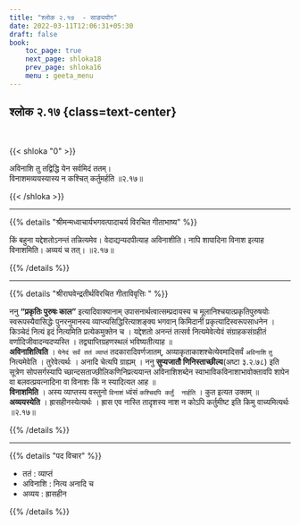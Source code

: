 ```yaml
---
title: "श्लोक २.१७  - साङ्ययोग"
date: 2022-03-11T12:06:31+05:30
draft: false
book:
    toc_page: true
    next_page: shloka18
    prev_page: shloka16
    menu : geeta_menu
---
```




## श्लोक २.१७ {class=text-center}

<br/>

{{< shloka  "0"  >}}

अविनाशि तु तद्विद्धि येन सर्वमिदं ततम्।   
विनाशमव्ययस्यास्य न कश्चित् कर्तुमर्हति ॥२.१७॥

{{< /shloka >}}

---


{{% details "श्रीमन्मध्वाचार्यभगवत्पादाचर्य विरचित  गीताभाष्य" %}}

किं बहुना यद्देशतोऽनन्तं तन्नित्यमेव। 
वेदाद्यन्यदपीत्याह अविनाशीति। 
नापि शापादिना विनाश इत्याह विनाशमिति। अव्ययं च तत्। ॥२.१७॥

{{% /details %}}

---

{{% details "श्रीराघवेन्द्रतीर्थविरचित गीताविवृत्तिः " %}}

ननु **“प्रकृतिः पुरुषः काल”** इत्यादिवाक्यानाम् उपासनार्थत्वात्सम्प्रदायस्य च 
मूलानिश्चयात्प्रकृतिपुरुषयोः स्वरूपस्यैवासिद्धेः पुनरनुमानस्य 
व्याप्त्यसिद्धिरित्याशङ्क्य भगवान्‌ किमिदानीं प्रकृत्यादिस्वरूपसाधनेन ।  
किञ्चेदं नित्यं इदं नित्यमिति प्रत्येकमुक्तेन च । 
यद्देशतो अनन्तं तत्सर्व नित्यमेवेत्येवं संग्राहकसंग्रहीतं 
वर्णादिजीवादन्यदप्यस्ति । तद्व्याप्तिग्रहणस्थलं भविष्यतीत्याह ॥  
**अविनाशित्विति** । `येनेदं सर्वं ततं व्याप्तं` तदकारादिवर्णजातम्‌, अव्याकृताकाशश्चेत्येवमादिसर्वं `अविनाशि` `तु` नित्यमेवेति
। तुरेवेत्यर्थः । अनादि चेत्यपि ग्राह्यम्‌ ।
ननु **सुप्यजातौ णिनिस्ताच्छील्य**(अष्टा ३.२.७८) इति सूत्रेण 
सोपसर्गस्यापि च्छान्दसताज्छीलिकणिनिप्रत्ययान्त अविनाशिशब्देन
स्वाभाविकविनाशाभावोक्तावपि शापेन वा बलवत्प्रयत्नादिना वा विनाशः
किं न स्यादित्यत आह ॥  
**विनाशमिति** । अस्य व्याप्तस्य वस्तुनो `विनाशं`
ध्वंसं `कश्चिदपि कर्तुं  नार्हति` । कुत इत्यत उक्तम्‌ ॥  
**अव्ययस्येति** । ह्रासहीनस्येत्यर्थः । ह्रास एव नास्ति तादृशस्य नाश न कोऽपि कर्तुमीष्ट इति किमु वाच्यमित्यर्थः ॥२.१७॥

{{% /details %}}


---

{{% details "पद विचार" %}}

- ततं : व्याप्तं
- अविनाशि : नित्य अनादि च
- अव्यय : ह्रासहीन

{{% /details %}}
